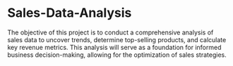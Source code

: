 # Sales-Data-Analysis
The objective of this project is to conduct a comprehensive analysis of sales data to uncover trends, determine top-selling products, and calculate key revenue metrics. This analysis will serve as a foundation for informed business decision-making, allowing for the optimization of sales strategies.
